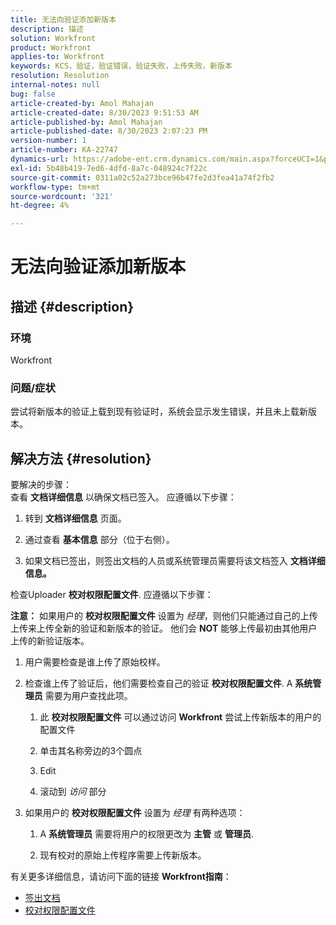 ```yaml
---
title: 无法向验证添加新版本
description: 描述
solution: Workfront
product: Workfront
applies-to: Workfront
keywords: KCS，验证，验证错误，验证失败，上传失败，新版本
resolution: Resolution
internal-notes: null
bug: false
article-created-by: Amol Mahajan
article-created-date: 8/30/2023 9:51:53 AM
article-published-by: Amol Mahajan
article-published-date: 8/30/2023 2:07:23 PM
version-number: 1
article-number: KA-22747
dynamics-url: https://adobe-ent.crm.dynamics.com/main.aspx?forceUCI=1&pagetype=entityrecord&etn=knowledgearticle&id=9b3f7bd3-1a47-ee11-be6d-6045bd006704
exl-id: 5b48b419-7ed6-4dfd-8a7c-048924c7f22c
source-git-commit: 0311a02c52a273bce96b47fe2d3fea41a74f2fb2
workflow-type: tm+mt
source-wordcount: '321'
ht-degree: 4%

---
```


# 无法向验证添加新版本

## 描述 {#description}


### <b>环境</b>

Workfront



### <b>问题/症状</b>

尝试将新版本的验证上载到现有验证时，系统会显示发生错误，并且未上载新版本。


## 解决方法 {#resolution}

要解决的步骤：<br>
查看 <b>文档详细信息</b> 以确保文档已签入。 应遵循以下步骤：

1. 转到 <b>文档详细信息</b> 页面。


2. 通过查看 <b>基本信息</b> 部分（位于右侧）。


3. 如果文档已签出，则签出文档的人员或系统管理员需要将该文档签入 <b>文档详细信息。</b>




检查Uploader <b>校对权限配置文件</b>. 应遵循以下步骤：

<b>注意：</b> 如果用户的 <b>校对权限配置文件</b> 设置为 *经理*，则他们只能通过自己的上传上传来上传全新的验证和新版本的验证。 他们会 <b>NOT</b> 能够上传最初由其他用户上传的新验证版本。

1. 用户需要检查是谁上传了原始校样。


2. 检查谁上传了验证后，他们需要检查自己的验证 <b>校对权限配置文件</b>. A <b>系统管理员</b> 需要为用户查找此项。

   1. 此 <b>校对权限配置文件</b> 可以通过访问 <b>Workfront</b> 尝试上传新版本的用户的配置文件


   2. 单击其名称旁边的3个圆点


   3. Edit


   4. 滚动到 *访问* 部分


3. 如果用户的 <b>校对权限配置文件</b> 设置为 *经理* 有两种选项：

   1. A <b>系统管理员</b> 需要将用户的权限更改为 <b>主管</b> 或 <b>管理员</b>.


   2. 现有校对的原始上传程序需要上传新版本。




有关更多详细信息，请访问下面的链接 <b>Workfront指南</b>：

- [签出文档](https://experienceleague.adobe.com/docs/workfront/using/documents/manage-documents/check-out-documents.html)
- [校对权限配置文件](https://experienceleague.adobe.com/docs/workfront/using/review-and-approve-work/proofing/proofing-overview/permission-profiles.html)
